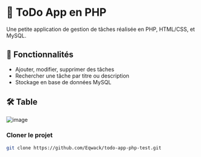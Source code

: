 # 📝 ToDo App en PHP

Une petite application de gestion de tâches réalisée en PHP, HTML/CSS, et MySQL.

## 🚀 Fonctionnalités

- Ajouter, modifier, supprimer des tâches
- Rechercher une tâche par titre ou description
- Stockage en base de données MySQL 

## 🛠 Table 
   ![image](https://github.com/user-attachments/assets/85e03632-f390-41ba-a0b2-a22b2c5d2990)


###  Cloner le projet

```bash
git clone https://github.com/Eqwack/todo-app-php-test.git

